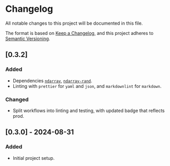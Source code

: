 # Changelog

All notable changes to this project will be documented in this file.

The format is based on [Keep a Changelog](https://keepachangelog.com/en/1.1.0/),
and this project adheres to [Semantic Versioning](https://semver.org/spec/v2.0.0.html).

## [0.3.2]

### Added

- Dependencies [`ndarray`](https://crates.io/crates/ndarray),
[`ndarray-rand`](https://crates.io/crates/ndarray-rand).
- Linting with `prettier` for `yaml` and `json`,
and `markdownlint` for `markdown`.

### Changed

- Split workflows into linting and testing, with updated badge that reflects prod.

## [0.3.0] - 2024-08-31

### Added

- Initial project setup.
